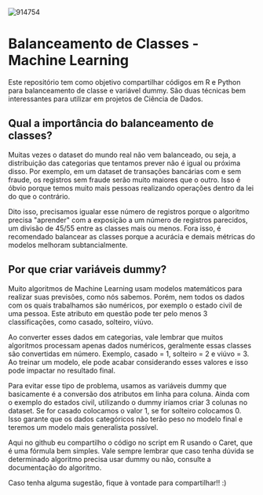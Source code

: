 ![914754](https://user-images.githubusercontent.com/91103250/211206269-14ec2a64-1fbb-41ee-96af-6094e6a53ccd.jpg)

# Balanceamento de Classes - Machine Learning
Este repositório tem como objetivo compartilhar códigos em R e Python para balanceamento de classe e variável dummy. São duas técnicas bem interessantes para utilizar em projetos de Ciência de Dados.

## Qual a importância do balanceamento de classes?
Muitas vezes o dataset do mundo real não vem balanceado, ou seja, a distribuição das categorias que tentamos prever não é igual ou próxima disso. 
Por exemplo, em um dataset de transações bancárias com e sem fraude, os registros sem fraude serão muito maiores que o outro. Isso é óbvio porque temos muito mais pessoas realizando operações dentro da lei do que o contrário. 

Dito isso, precisamos igualar esse número de registros porque o algoritmo precisa "aprender" com a exposição a um número de registros parecidos, um divisão de 45/55 entre as classes mais ou menos. Fora isso, é recomendado balancear as classes porque a acurácia e demais métricas do modelos melhoram subtancialmente. 

## Por que criar variáveis dummy?

Muito algoritmos de Machine Learning usam modelos matemáticos para realizar suas previsões, como nós sabemos. Porém, nem todos os dados com os quais trabalhamos são numéricos, por exemplo o estado civil de uma pessoa. Este atributo em questão pode ter pelo menos 3 classificações, como casado, solteiro, viúvo.

Ao converter esses dados em categorias, vale lembrar que muitos algoritmos processam apenas dados numéricos, geralmente essas classes são convertidas em número. Exemplo, casado = 1, solteiro = 2 e viúvo = 3. Ao treinar um modelo, ele pode acabar considerando esses valores e isso pode impactar no resultado final. 

Para evitar esse tipo de problema, usamos as variáveis dummy que basicamente é a conversão dos atributos em linha para coluna. Ainda com o exemplo do estados civil, utilizando o dummy iríamos criar 3 colunas no dataset. Se for casado colocamos o valor 1, se for solteiro colocamos 0. Isso garante que os dados categóricos não terão peso no modelo final e teremos um modelo mais generalista possível.

Aqui no github eu compartilho o código no script em R usando o Caret, que é uma fórmula bem simples. Vale sempre lembrar que caso tenha dúvida se determinado algoritmo precisa usar dummy ou não, consulte a documentação do algoritmo. 

Caso tenha alguma sugestão, fique à vontade para compartilhar!! :)
